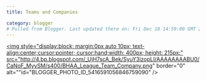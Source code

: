 ```yaml
---
title: Teams and Companies

category: blogger
# Pulled from Blogger. Last updated there on: Fri Dec 18 14:59:00 GMT 2009
---
```

<a onblur="try {parent.deselectBloggerImageGracefully();} catch(e) {}" href="http://4.bp.blogspot.com/_UjH7scA_Bek/SyuY3izopLI/AAAAAAAABU0/CaNoF_MyySM/s1600-h/BHAA_League_Team_Company.png"><img style="display:block; margin:0px auto 10px; text-align:center;cursor:pointer; cursor:hand;width: 400px; height: 215px;" src="http://4.bp.blogspot.com/_UjH7scA_Bek/SyuY3izopLI/AAAAAAAABU0/CaNoF_MyySM/s400/BHAA_League_Team_Company.png" border="0" alt=""id="BLOGGER_PHOTO_ID_5416591056846759090" /></a>
